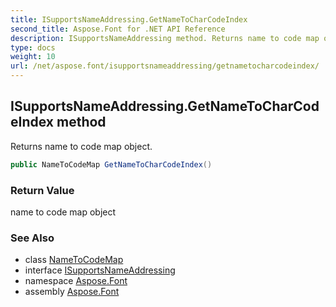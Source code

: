 ```yaml
---
title: ISupportsNameAddressing.GetNameToCharCodeIndex
second_title: Aspose.Font for .NET API Reference
description: ISupportsNameAddressing method. Returns name to code map object
type: docs
weight: 10
url: /net/aspose.font/isupportsnameaddressing/getnametocharcodeindex/
---
```

## ISupportsNameAddressing.GetNameToCharCodeIndex method

Returns name to code map object.

```csharp
public NameToCodeMap GetNameToCharCodeIndex()
```

### Return Value

name to code map object

### See Also

* class [NameToCodeMap](../../nametocodemap/)
* interface [ISupportsNameAddressing](../)
* namespace [Aspose.Font](../../../aspose.font/)
* assembly [Aspose.Font](../../../)


